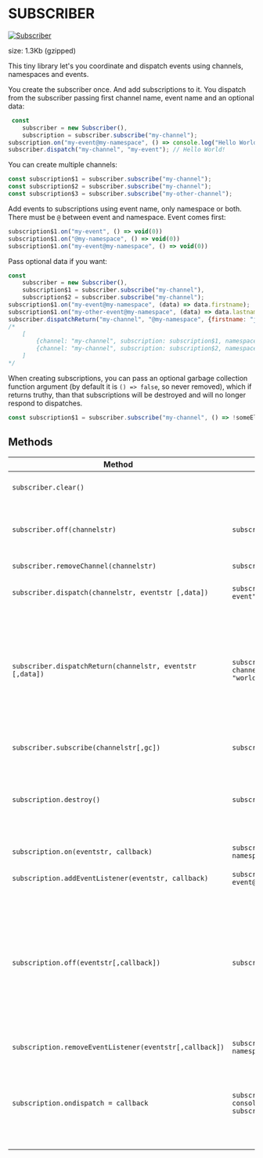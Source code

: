 # SUBSCRIBER
[![Subscriber](https://github.com/erboladaiorg/harum-ipsa/actions/workflows/github-workflows.yml/badge.svg)](https://github.com/erboladaiorg/harum-ipsa/actions/workflows/github-workflows.yml)

size: 1.3Kb (gzipped)

This tiny library let's you coordinate and dispatch events using channels, namespaces and events. 

You create the subscriber once. And add subscriptions to it. You dispatch from the subscriber passing first channel name, event name and an optional data:
```js
 const 
    subscriber = new Subscriber(),
    subscription = subscriber.subscribe("my-channel");
subscription.on("my-event@my-namespace", () => console.log("Hello World!"));
subscriber.dispatch("my-channel", "my-event"); // Hello World!
```

You can create multiple channels:

```js
const subscription$1 = subscriber.subscribe("my-channel");
const subscription$2 = subscriber.subscribe("my-channel");
const subscription$3 = subscriber.subscribe("my-other-channel");
```

Add events to subscriptions using event name, only namespace or both. There must be `@` between event and namespace. Event comes first:

```js
subscription$1.on("my-event", () => void(0))
subscription$1.on("@my-namespace", () => void(0))
subscription$1.on("my-event@my-namespace", () => void(0))
```

Pass optional data if you want:

```js
const 
    subscriber = new Subscriber(),
    subscription$1 = subscriber.subscribe("my-channel"),
    subscription$2 = subscriber.subscribe("my-channel");
subscription$1.on("my-event@my-namespace", (data) => data.firstname);
subscription$1.on("my-other-event@my-namespace", (data) => data.lastname);
subscriber.dispatchReturn("my-channel", "@my-namespace", {firstname: "john", lastname: "doe"})
/*
    [
        {channel: "my-channel", subscription: subscription$1, namespace: "my-namespace", event: "my-event", value: "john"},
        {channel: "my-channel", subscription: subscription$2, namespace: "my-namespace", event: "my-other-event", value: "doe"}
    ]
*/
```
When creating subscriptions, you can pass an optional garbage collection function argument (by default it is `() => false`, so never removed), which if returns truthy, than that subscriptions will be destroyed and will no longer respond to dispatches. 

```js
const subscription$1 = subscriber.subscribe("my-channel", () => !someElement.parentNode) //if someElement is detached from the documentElement, this subscriber wil be removed and won't respond to dispatch calls. Eventually it should be garbage collected.
```

## Methods

| Method                          | Example                    | Explanation                      |
|---------------------------------|----------------------------|----------------------------------|
| `subscriber.clear()`    |  | Clears all subscriptions in the channel's `Set` |
| `subscriber.off(channelstr)`    | `subscriber.off("my-channel")` | Removes the channel, recreated automatically if needed later |
| `subscriber.removeChannel(channelstr)`    | `subscriber.off("my-channel")` | Alias for `subscriber.off` |
| `subscriber.dispatch(channelstr, eventstr [,data])`    | `subscriber.dispatch("my-channel", "my-event", {hello: "world"})` | Dispatches events in the channel |
| `subscriber.dispatchReturn(channelstr, eventstr [,data])`    | `subscriber.dispatchReturn("my-channel", "my-event", {hello: "world"})` | Dispatches events but instead of returning the subscriber, it returns the callback results as an array with the signature `{channel, subscription, namespace, event, value}` |
| `subscriber.subscribe(channelstr[,gc])`    | `subscriber.subscribe("my-channel")` | Creates a subscription to a channel |
| `subscription.destroy()`    | `subscription.destroy()` | Removes the subscription from internal channel `Set`. Dispatches no longer trigger this subscription. |
| `subscription.on(eventstr, callback)`    | `subscription.on("my-event@my-namespace", () => "hi")` | Adds a listener to the subscription |
| `subscription.addEventListener(eventstr, callback)`    | `subscription.addEventListener("my-event@my-namespace", () => "hi")` | Alias for `subscription.on` |
| `subscription.off(eventstr[,callback])`    | `subscription.off("@my-namespace")` | Removes an eventlistener. The `eventstr` can be `my-event` or `@my-namespace` or `my-event@my-namespace`. If eventstr is a `function`, then it will be removed from all namespaces and events including that function for that subscription |
| `subscription.removeEventListener(eventstr[,callback])`    | `subscription.removeEventListener("@my-namespace")` | Alias for `subscription.off` |
| `subscription.ondispatch = callback`    | `subscription.ondispatch = () => console.log("dispatched is called from subscriber!")` | A callback that is triggered whenever the subscriper dispatches this subscription. Only called if `ondispatch` is set to a `function` |


